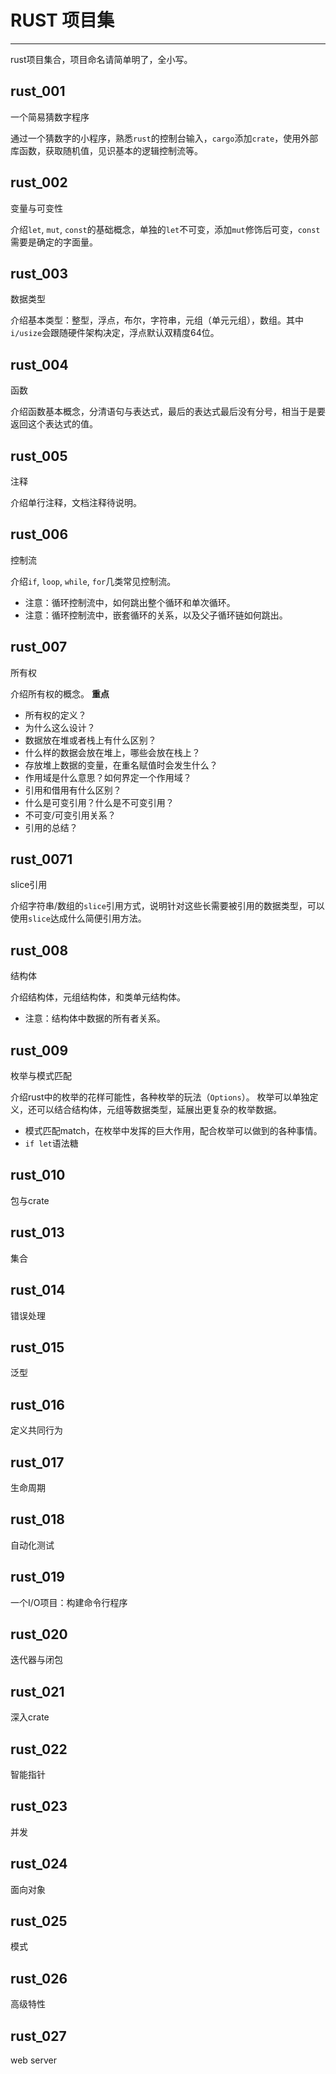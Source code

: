 # RUST 项目集
----
rust项目集合，项目命名请简单明了，全小写。

## rust_001
一个简易猜数字程序

通过一个猜数字的小程序，熟悉`rust`的控制台输入，`cargo`添加`crate`，使用外部库函数，获取随机值，见识基本的逻辑控制流等。

## rust_002
变量与可变性

介绍`let`, `mut`, `const`的基础概念，单独的`let`不可变，添加`mut`修饰后可变，`const`需要是确定的字面量。

## rust_003
数据类型

介绍基本类型：整型，浮点，布尔，字符串，元组（单元元组），数组。其中`i/usize`会跟随硬件架构决定，浮点默认双精度64位。

## rust_004
函数

介绍函数基本概念，分清语句与表达式，最后的表达式最后没有分号，相当于是要返回这个表达式的值。

## rust_005
注释

介绍单行注释，文档注释待说明。

## rust_006
控制流

介绍`if`, `loop`, `while`, `for`几类常见控制流。
- 注意：循环控制流中，如何跳出整个循环和单次循环。
- 注意：循环控制流中，嵌套循环的关系，以及父子循环链如何跳出。

## rust_007
所有权

介绍所有权的概念。
**重点**
- 所有权的定义？
- 为什么这么设计？
- 数据放在堆或者栈上有什么区别？
- 什么样的数据会放在堆上，哪些会放在栈上？
- 存放堆上数据的变量，在重名赋值时会发生什么？
- 作用域是什么意思？如何界定一个作用域？
- 引用和借用有什么区别？
- 什么是可变引用？什么是不可变引用？
- 不可变/可变引用关系？
- 引用的总结？

## rust_0071
slice引用

介绍字符串/数组的`slice`引用方式，说明针对这些长需要被引用的数据类型，可以使用`slice`达成什么简便引用方法。

## rust_008
结构体

介绍结构体，元组结构体，和类单元结构体。
- 注意：结构体中数据的所有者关系。

## rust_009
枚举与模式匹配

介绍rust中的枚举的花样可能性，各种枚举的玩法（`Options`）。
枚举可以单独定义，还可以结合结构体，元组等数据类型，延展出更复杂的枚举数据。
- 模式匹配match，在枚举中发挥的巨大作用，配合枚举可以做到的各种事情。
- `if let`语法糖

## rust_010
包与crate

## rust_013
集合

## rust_014
错误处理

## rust_015
泛型

## rust_016
定义共同行为

## rust_017
生命周期

## rust_018
自动化测试

## rust_019
一个I/O项目：构建命令行程序

## rust_020
迭代器与闭包

## rust_021
深入crate

## rust_022
智能指针

## rust_023
并发

## rust_024
面向对象

## rust_025
模式

## rust_026
高级特性

## rust_027
web server